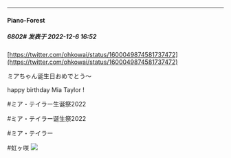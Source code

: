 

*****

####  Piano-Forest  
##### 6802#       发表于 2022-12-6 16:52

[https://twitter.com/ohkowai/status/1600049874581737472](https://twitter.com/ohkowai/status/1600049874581737472)

ミアちゃん诞生日おめでとう〜

happy birthday Mia Taylor !

#ミア・テイラー生诞祭2022

#ミア・テイラー诞生祭2022

#ミア・テイラー

#虹ヶ咲
<img src="https://p.sda1.dev/8/257c1f1f9f5ee3fea7b2c725b3beceb8/20221206_165112.jpg" referrerpolicy="no-referrer">

